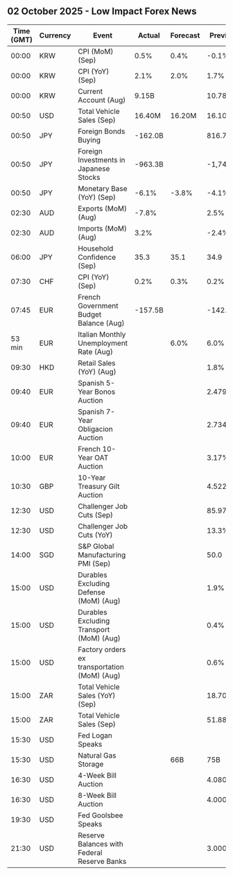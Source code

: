 ## 02 October 2025 - Low Impact Forex News

| Time (GMT) | Currency | Event | Actual | Forecast | Previous |
|------|----------|-------|--------|----------|----------|
| 00:00 | KRW | CPI (MoM) (Sep) | 0.5% | 0.4% | -0.1% |
| 00:00 | KRW | CPI (YoY) (Sep) | 2.1% | 2.0% | 1.7% |
| 00:00 | KRW | Current Account (Aug) | 9.15B |  | 10.78B |
| 00:50 | USD | Total Vehicle Sales (Sep) | 16.40M | 16.20M | 16.10M |
| 00:50 | JPY | Foreign Bonds Buying | -162.0B |  | 816.7B |
| 00:50 | JPY | Foreign Investments in Japanese Stocks | -963.3B |  | -1,747.1B |
| 00:50 | JPY | Monetary Base (YoY) (Sep) | -6.1% | -3.8% | -4.1% |
| 02:30 | AUD | Exports (MoM) (Aug) | -7.8% |  | 2.5% |
| 02:30 | AUD | Imports (MoM) (Aug) | 3.2% |  | -2.4% |
| 06:00 | JPY | Household Confidence (Sep) | 35.3 | 35.1 | 34.9 |
| 07:30 | CHF | CPI (YoY) (Sep) | 0.2% | 0.3% | 0.2% |
| 07:45 | EUR | French Government Budget Balance (Aug) | -157.5B |  | -142.0B |
| 53 min | EUR | Italian Monthly Unemployment Rate (Aug) |  | 6.0% | 6.0% |
| 09:30 | HKD | Retail Sales (YoY) (Aug) |  |  | 1.8% |
| 09:40 | EUR | Spanish 5-Year Bonos Auction |  |  | 2.479% |
| 09:40 | EUR | Spanish 7-Year Obligacion Auction |  |  | 2.734% |
| 10:00 | EUR | French 10-Year OAT Auction |  |  | 3.17% |
| 10:30 | GBP | 10-Year Treasury Gilt Auction |  |  | 4.522% |
| 12:30 | USD | Challenger Job Cuts (Sep) |  |  | 85.979K |
| 12:30 | USD | Challenger Job Cuts (YoY) |  |  | 13.3% |
| 14:00 | SGD | S&P Global Manufacturing PMI (Sep) |  |  | 50.0 |
| 15:00 | USD | Durables Excluding Defense (MoM) (Aug) |  |  | 1.9% |
| 15:00 | USD | Durables Excluding Transport (MoM) (Aug) |  |  | 0.4% |
| 15:00 | USD | Factory orders ex transportation (MoM) (Aug) |  |  | 0.6% |
| 15:00 | ZAR | Total Vehicle Sales (YoY) (Sep) |  |  | 18.70% |
| 15:00 | ZAR | Total Vehicle Sales (Sep) |  |  | 51.88K |
| 15:30 | USD | Fed Logan Speaks |  |  |  |
| 15:30 | USD | Natural Gas Storage |  | 66B | 75B |
| 16:30 | USD | 4-Week Bill Auction |  |  | 4.080% |
| 16:30 | USD | 8-Week Bill Auction |  |  | 4.000% |
| 19:30 | USD | Fed Goolsbee Speaks |  |  |  |
| 21:30 | USD | Reserve Balances with Federal Reserve Banks |  |  | 3.000T |
